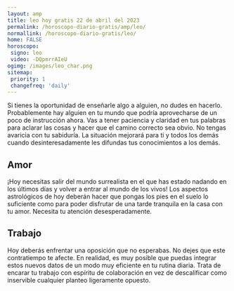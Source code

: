```yaml
---
layout: amp
title: leo hoy gratis 22 de abril del 2023 
permalink: /horoscopo-diario-gratis/amp/leo/
normallink: /horoscopo-diario-gratis/leo/
home: FALSE
horoscopo:
 signo: leo
 video: -DQpmrrAIeU
ogimg: /images/leo_char.png
sitemap:
 priority: 1
 changefreq: 'daily'
---
```



Si tienes la oportunidad de enseñarle algo a alguien, no dudes en hacerlo. Probablemente hay alguien en tu mundo que podría aprovecharse de un poco de instrucción ahora. Vas a tener paciencia y claridad en tus palabras para aclarar las cosas y hacer que el camino correcto sea obvio. No tengas avaricia con tu sabiduría. La situación mejorará para ti y todos los demás cuando desinteresadamente les difundas tus conocimientos a los demás.

## Amor

¡Hoy necesitas salir del mundo surrealista en el que has estado nadando en los últimos días y volver a entrar al mundo de los vivos! Los aspectos astrológicos de hoy deberán hacer que pongas los pies en el suelo lo suficiente como para poder disfrutar de una tarde tranquila en la casa con tu amor. Necesita tu atención desesperadamente.

## Trabajo

Hoy deberás enfrentar una oposición que no esperabas. No dejes que este contratiempo te afecte. En realidad, es muy posible que puedas integrar estos nuevos datos de un modo muy eficiente en tu rutina diaria. Trata de encarar tu trabajo con espíritu de colaboración en vez de descalificar como inservible cualquier planteo ligeramente opuesto.